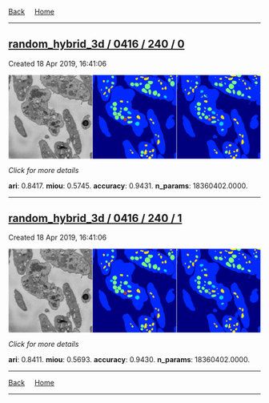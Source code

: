 
[Back](..)&nbsp;&nbsp;&nbsp;&nbsp;&nbsp;[Home](https://leapmanlab.github.io/snapshots)

---

<div class="summary"><a href="0"><h2>random_hybrid_3d / 0416 / 240 / 0</h2></a><p>Created 18 Apr 2019, 16:41:06
</p><a href="0"><img src="0/media/summary.png" align="center"></a><p>
<i>Click for more details</i>
</p></div>

**ari**: 0.8417. **miou**: 0.5745. **accuracy**: 0.9431. **n_params**: 18360402.0000. 

---

<div class="summary"><a href="1"><h2>random_hybrid_3d / 0416 / 240 / 1</h2></a><p>Created 18 Apr 2019, 16:41:06
</p><a href="1"><img src="1/media/summary.png" align="center"></a><p>
<i>Click for more details</i>
</p></div>

**ari**: 0.8411. **miou**: 0.5693. **accuracy**: 0.9430. **n_params**: 18360402.0000. 

---

[Back](..)&nbsp;&nbsp;&nbsp;&nbsp;&nbsp;[Home](https://leapmanlab.github.io/snapshots)

---